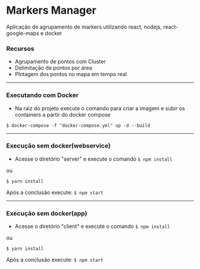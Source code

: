 # Markers Manager
Aplicação de agrupamento de markers utilizando react, nodejs, react-google-maps e docker

### Recursos

- Agrupamento de pontos com Cluster
- Delimitação de pontos por área 
- Plotagem dos pontos no mapa em tempo real

----
### Executando com Docker

- Na raiz do projeto execute o comando para criar a imagem e subir os containers a partir do docker compose

`$ docker-compose -f "docker-compose.yml" up -d --build`

----

### Execução sem docker(webservice)

- Acesse o diretório "server" e execute o comando
`$ npm install`

ou

`$ yarn install`

Após a conclusão execute: 
`$ npm start`

----

### Execução sem docker(app)

- Acesse o diretório "client" e execute o comando
`$ npm install`

ou

`$ yarn install`

Após a conclusão execute: 
`$ npm start`
